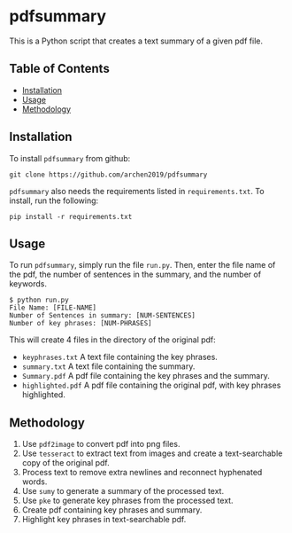 # pdfsummary

This is a Python script that creates a text summary of a given pdf file.

## Table of Contents

* [Installation](#installation)
* [Usage](#usage)
* [Methodology](#methodology)

## Installation

To install `pdfsummary` from github:

```
git clone https://github.com/archen2019/pdfsummary
```

`pdfsummary` also needs the requirements listed in `requirements.txt`. To install, run the following:

```
pip install -r requirements.txt
```

## Usage

To run `pdfsummary`, simply run the file `run.py`. Then, enter the file name of the pdf, the number of sentences in the summary, and the number of keywords. 

```
$ python run.py
File Name: [FILE-NAME]
Number of Sentences in summary: [NUM-SENTENCES]
Number of key phrases: [NUM-PHRASES]
```

This will create 4 files in the directory of the original pdf:
* `keyphrases.txt` A text file containing the key phrases.
* `summary.txt` A text file containing the summary.
* `Summary.pdf` A pdf file containing the key phrases and the summary.
* `highlighted.pdf` A pdf file containing the original pdf, with key phrases highlighted.

## Methodology

1. Use `pdf2image` to convert pdf into png files.
2. Use `tesseract` to extract text from images and create a text-searchable copy of the original pdf.
3. Process text to remove extra newlines and reconnect hyphenated words.
4. Use `sumy` to generate a summary of the processed text.
5. Use `pke` to generate key phrases from the processed text.
6. Create pdf containing key phrases and summary.
7. Highlight key phrases in text-searchable pdf.
